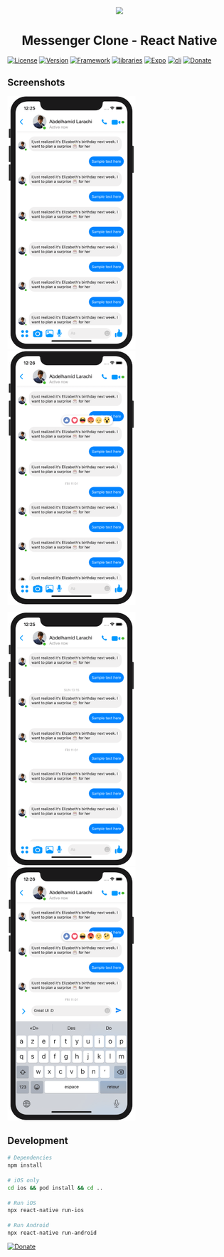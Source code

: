 <p align="center">
  <a>
    <img width="100px" src="https://download.logo.wine/logo/Facebook_Messenger/Facebook_Messenger-Logo.wine.png">
  </a>
  <h1 align="center">Messenger Clone - React Native</h1>  
</p>



[![License](https://img.shields.io/github/license/AbdelhamidLarachi/react-native-ecommerce)](https://github.com/AbdelhamidLarachi/react-native-ecommerce/blob/main/LICENSE) [![Version](https://img.shields.io/badge/version-v1.0.0-blue)]() [![Framework](https://img.shields.io/badge/Made%20with-React_native-blue?style=flat&logo=react)](https://reactnative.dev/) [![libraries](https://img.shields.io/badge/%20-no%20third%20party%20libraries-lightgrey)]() [![Expo](https://img.shields.io/badge/-expo-blue)]() [![cli](https://img.shields.io/badge/-cli-blue)]() [![Donate](https://img.shields.io/badge/Buy%20me%20a%20cofee-Donate-lightgreen?style=flat&logo=BUY%20ME%20A%20coffee)](https://www.buymeacoffee.com/abdelhamid)

## Screenshots

<img width="288px" src="https://raw.githubusercontent.com/AbdelhamidLarachi/react-native-messenger/master/img/chat.png?token=AH6YGR35GBTS2N3NJGCSOEC746GP6"> <img width="288px" src="https://raw.githubusercontent.com/AbdelhamidLarachi/react-native-messenger/master/img/reaction.png?token=AH6YGR6TLBLZV3QXGAJXT4S746GHE">

<img width="288px" src="https://raw.githubusercontent.com/AbdelhamidLarachi/react-native-messenger/master/img/timestamp.png?token=AH6YGR5YBZWVSJZSYH6F3F2746GRA"> <img width="288px" src="https://raw.githubusercontent.com/AbdelhamidLarachi/react-native-messenger/master/img/typing.png?token=AH6YGR3EGZLGCHXF5RZDEGK746GR6">


## Development

```bash
# Dependencies
npm install

# iOS only
cd ios && pod install && cd ..

# Run iOS
npx react-native run-ios

# Run Android
npx react-native run-android

```

[![Donate](https://img.shields.io/badge/Buy%20me%20a%20cofee-Donate-lightgreen?style=flat&logo=BUY%20ME%20A%20coffee)](https://www.buymeacoffee.com/abdelhamid)
